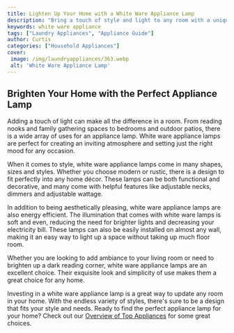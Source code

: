 ```yaml
---
title: Lighten Up Your Home with a White Ware Appliance Lamp
description: "Bring a touch of style and light to any room with a unique White Ware Appliance Lamp Learn about the creative ways you can use it to add a modern atmosphere to your home"
keywords: white ware appliance
tags: ["Laundry Appliances", "Appliance Guide"]
author: Curtis
categories: ["Household Appliances"]
cover: 
 image: /img/laundryappliances/363.webp
 alt: 'White Ware Appliance Lamp'
---
```

## Brighten Your Home with the Perfect Appliance Lamp

Adding a touch of light can make all the difference in a room. From reading nooks and family gathering spaces to bedrooms and outdoor patios, there is a wide array of uses for an appliance lamp. White ware appliance lamps are perfect for creating an inviting atmosphere and setting just the right mood for any occasion.

When it comes to style, white ware appliance lamps come in many shapes, sizes and styles. Whether you choose modern or rustic, there is a design to fit perfectly into any home décor. These lamps can be both functional and decorative, and many come with helpful features like adjustable necks, dimmers and adjustable wattage.

In addition to being aesthetically pleasing, white ware appliance lamps are also energy efficient. The illumination that comes with white ware lamps is soft and even, reducing the need for brighter lights and decreasing your electricity bill. These lamps can also be easily installed on almost any wall, making it an easy way to light up a space without taking up much floor room.

Whether you are looking to add ambiance to your living room or need to brighten up a dark reading corner, white ware appliance lamps are an excellent choice. Their exquisite look and simplicity of use makes them a great choice for any home.

Investing in a white ware appliance lamp is a great way to update any room in your home. With the endless variety of styles, there's sure to be a design that fits your style and needs. Ready to find the perfect appliance lamp for your home? Check out our [Overview of Top Appliances](./pages/appliance-overview) for some great choices.

